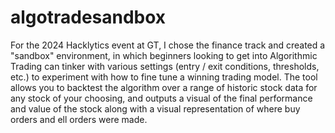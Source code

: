 # algotradesandbox
For the 2024 Hacklytics event at GT, I chose the finance track and created a "sandbox" environment, in which beginners looking to get into Algorithmic Trading can tinker with various settings (entry / exit conditions, thresholds, etc.) to experiment with how to fine tune a winning trading model. The tool allows you to backtest the algorithm over a range of historic stock data for any stock of your choosing, and outputs a visual of the final performance and value of the stock along with a visual representation of where buy orders and ell orders were made.
